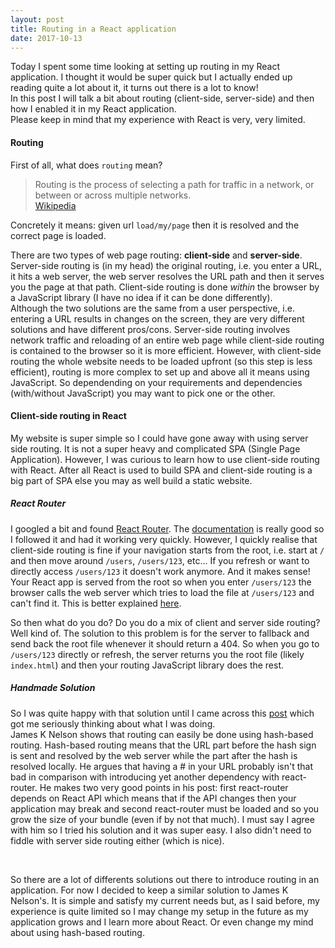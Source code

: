 ```yaml
---
layout: post
title: Routing in a React application
date: 2017-10-13
---
```


Today I spent some time looking at setting up routing in my React application. I thought it would be super quick but I actually ended up reading quite a lot about it, it turns out there is a lot to know!
<br/>
In this post I will talk a bit about routing (client-side, server-side) and then how I enabled it in my React application.
<br/>
Please keep in mind that my experience with React is very, very limited.

#### Routing

First of all, what does `routing` mean?

> Routing is the process of selecting a path for traffic in a network, or between or across multiple networks.
> <br/> [Wikipedia](https://en.wikipedia.org/wiki/Routing)

Concretely it means: given url `load/my/page` then it is resolved and the correct page is loaded.


There are two types of web page routing: **client-side** and **server-side**. Server-side routing is (in my head) the original routing, i.e. you enter a URL, it hits a web server, the web server resolves the URL path and then it serves you the page at that path. Client-side routing is done *within* the browser by a JavaScript library (I have no idea if it can be done differently).
<br/>
Although the two solutions are the same from a user perspective, i.e. entering a URL results in changes on the screen, they are very different solutions and have different pros/cons. Server-side routing involves network traffic and reloading of an entire web page while client-side routing is contained to the browser so it is more efficient. However, with client-side routing the whole website needs to be loaded upfront (so this step is less efficient), routing is more complex to set up and above all it means using JavaScript. So dependending on your requirements and dependencies (with/without JavaScript) you may want to pick one or the other.


#### Client-side routing in React

My website is super simple so I could have gone away with using server side routing. It is not a super heavy and complicated SPA (Single Page Application). However, I was curious to learn how to use client-side routing with React. After all React is used to build SPA and client-side routing is a big part of SPA else you may as well build a static website.

##### React Router

I googled a bit and found [React Router](https://github.com/ReactTraining/react-router). The [documentation](https://reacttraining.com/react-router/web/guides/philosophy) is really good so I followed it and had it working very quickly. However, I quickly realise that client-side routing is fine if your navigation starts from the root, i.e. start at `/` and then move around `/users`, `/users/123`, etc... If you refresh or want to directly access `/users/123` it doesn't work anymore. And it makes sense! Your React app is served from the root so when you enter `/users/123` the browser calls the web server which tries to load the file at `/users/123` and can't find it. This is better explained [here](https://github.com/facebookincubator/create-react-app/blob/master/packages/react-scripts/template/README.md#serving-apps-with-client-side-routing). 

So then what do you do? Do you do a mix of client and server side routing? Well kind of. The solution to this problem is for the server to fallback and send back the root file whenever it should return a 404. So when you go to `/users/123` directly or refresh, the server returns you the root file (likely `index.html`) and then your routing JavaScript library does the rest.

##### Handmade Solution

So I was quite happy with that solution until I came across this [post](http://jamesknelson.com/push-state-vs-hash-based-routing-with-react-js/) which got me seriously thinking about what I was doing.
<br/>
James K Nelson shows that routing can easily be done using hash-based routing. Hash-based routing means that the URL part before the hash sign is sent and resolved by the web server while the part after the hash is resolved locally. He argues that having a # in your URL probably isn't that bad in comparison with introducing yet another dependency with react-router. He makes two very good points in his post: first react-router depends on React API which means that if the API changes then your application may break and second react-router must be loaded and so you grow the size of your bundle (even if by not that much). I must say I agree with him so I tried his solution and it was super easy. I also didn't need to fiddle with server side routing either (which is nice).

<br/>


So there are a lot of differents solutions out there to introduce routing in an application. For now I decided to keep a similar solution to James K Nelson's. It is simple and satisfy my current needs but, as I said before, my experience is quite limited so I may change my setup in the future as my application grows and I learn more about React. Or even change my mind about using hash-based routing.
